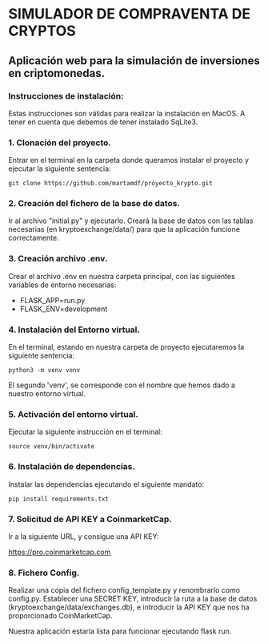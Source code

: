 # SIMULADOR DE COMPRAVENTA DE CRYPTOS ##

## Aplicación web para la simulación de inversiones en criptomonedas. ###

### Instrucciones de instalación:

Estas instrucciones son válidas para realizar la instalación en MacOS. 
A tener en cuenta que debemos de tener instalado SqLite3.

### 1. Clonación del proyecto.

Entrar en el terminal en la carpeta donde queramos instalar el proyecto y ejecutar la siguiente sentencia:

` git clone https://github.com/martamdf/proyecto_krypto.git `

### 2. Creación del fichero de la base de datos.

Ir al archivo "initial.py" y ejecutarlo. Creará la base de datos con las tablas necesarias (en kryptoexchange/data/) para que la aplicación funcione correctamente.

### 3. Creación archivo .env.

Crear el archivo .env en nuestra carpeta principal, con las siguientes variables de entorno necesarias:

- FLASK_APP=run.py
- FLASK_ENV=development

### 4. Instalación del Entorno virtual.

En el terminal, estando en nuestra carpeta de proyecto ejecutaremos la siguiente sentencia:

`python3 -m venv venv `

El segundo 'venv', se corresponde con el nombre que hemos dado a nuestro entorno virtual.


### 5. Activación del entorno virtual.

Ejecutar la siguiente instrucción en el terminal:

` source venv/bin/activate `

### 6. Instalación de dependencias.

Instalar las dependencias ejecutando el siguiente mandato: 

` pip install requirements.txt `

### 7. Solicitud de API KEY a CoinmarketCap.

Ir a la siguiente URL, y consigue una API KEY:

https://pro.coinmarketcap.com

### 8. Fichero Config.

Realizar una copia del fichero config_template.py y renombrarlo como config.py. 
Establecer una SECRET KEY, introducir la ruta a la base de datos (kryptoexchange/data/exchanges.db), e introducir la API KEY que nos ha proporcionado CoinMarketCap.


Nuestra aplicación estaría lista para funcionar ejecutando flask run.

